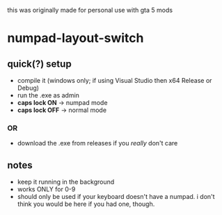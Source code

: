 this was originally made for personal use with gta 5 mods

# numpad-layout-switch
## quick(?) setup
- compile it (windows only; if using Visual Studio then x64 Release or Debug)
- run the .exe as admin 
- **caps lock ON** → numpad mode  
- **caps lock OFF** → normal mode
### OR
- download the .exe from releases if you *really* don't care

## notes
- keep it running in the background
- works ONLY for 0-9
- should only be used if your keyboard doesn't have a numpad. i don't think you would be here if you had one, though.
